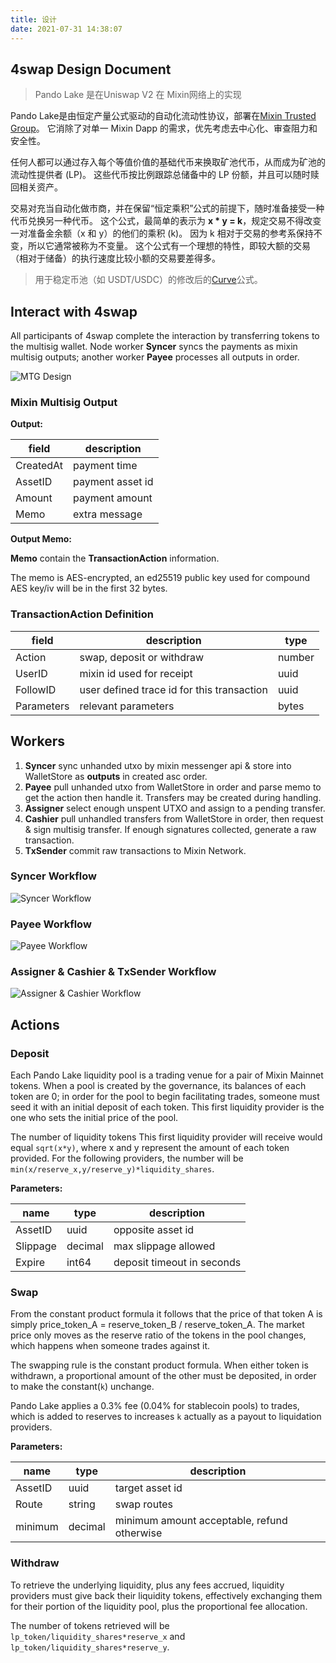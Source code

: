 ```yaml
---
title: 设计
date: 2021-07-31 14:38:07
---
```


## 4swap Design Document

> Pando Lake 是在Uniswap V2 在 Mixin网络上的实现

Pando Lake是由恒定产量公式驱动的自动化流动性协议，部署在[Mixin Trusted Group](https://developers.mixin.one/docs/mainnet/mtg/overview)。 它消除了对单一 Mixin Dapp 的需求，优先考虑去中心化、审查阻力和安全性。

任何人都可以通过存入每个等值价值的基础代币来换取矿池代币，从而成为矿池的流动性提供者 (LP)。 这些代币按比例跟踪总储备中的 LP 份额，并且可以随时赎回相关资产。

交易对充当自动化做市商，并在保留“恒定乘积”公式的前提下，随时准备接受一种代币兑换另一种代币。 这个公式，最简单的表示为 **x * y = k**，规定交易不得改变一对准备金余额（x 和 y）的他们的乘积 (k)。 因为 k 相对于交易的参考系保持不变，所以它通常被称为不变量。 这个公式有一个理想的特性，即较大额的交易（相对于储备）的执行速度比较小额的交易要差得多。

> 用于稳定币池（如 USDT/USDC）的修改后的[Curve](https://curve.fi)公式。

## Interact with 4swap

All participants of 4swap complete the interaction by transferring tokens to the multisig wallet. Node worker **Syncer** syncs the payments as mixin multisig outputs; another worker **Payee** processes all outputs in order.

![MTG Design](assets/mtg_design.png)

### Mixin Multisig Output

**Output:**

| field     | description      |
| --------- | ---------------- |
| CreatedAt | payment time     |
| AssetID   | payment asset id |
| Amount    | payment amount   |
| Memo      | extra message    |

**Output Memo:**

**Memo** contain the **TransactionAction** information.

The memo is AES-encrypted, an ed25519 public key used for compound AES key/iv will be in the first 32 bytes.

### TransactionAction Definition

| field      | description                                | type   |
| ---------- | ------------------------------------------ | ------ |
| Action     | swap, deposit or withdraw                  | number |
| UserID     | mixin id used for receipt                  | uuid   |
| FollowID   | user defined trace id for this transaction | uuid   |
| Parameters | relevant parameters                        | bytes  |

## Workers

1. **Syncer** sync unhanded utxo by mixin messenger api & store into WalletStore as **outputs** in created asc order.
2. **Payee** pull unhanded utxo from WalletStore in order and parse memo to get the action then handle it. Transfers may be created during handling.
3. **Assigner** select enough unspent UTXO and assign to a pending transfer.
4. **Cashier** pull unhandled transfers from WalletStore in order, then request & sign multisig transfer. If enough signatures collected, generate a raw transaction.
5. **TxSender** commit raw transactions to Mixin Network.

### Syncer Workflow

![Syncer Workflow](assets/pando-syncer.png)

### Payee Workflow

![Payee Workflow](assets/pando-payee.png)

### Assigner & Cashier & TxSender Workflow

![Assigner & Cashier Workflow](assets/pando-cashier.png)

## Actions

### Deposit

Each Pando Lake liquidity pool is a trading venue for a pair of Mixin Mainnet tokens. When a pool is created by the governance, its balances of each token are 0; in order for the pool to begin facilitating trades, someone must seed it with an initial deposit of each token. This first liquidity provider is the one who sets the initial price of the pool.

The number of liquidity tokens This first liquidity provider will receive would equal `sqrt(x*y)`, where x and y represent the amount of each token provided. For the following providers, the number will be `min(x/reserve_x,y/reserve_y)*liquidity_shares`.

**Parameters:**

| name     | type    | description                |
| -------- | ------- | -------------------------- |
| AssetID  | uuid    | opposite asset id          |
| Slippage | decimal | max slippage allowed       |
| Expire   | int64   | deposit timeout in seconds |

### Swap

From the constant product formula it follows that the price of that token A is simply price_token_A = reserve_token_B / reserve_token_A. The market price only moves as the reserve ratio of the tokens in the pool changes, which happens when someone trades against it.

The swapping rule is the constant product formula. When either token is withdrawn, a proportional amount of the other must be deposited, in order to make the constant(`k`) unchange.

Pando Lake applies a 0.3% fee (0.04% for stablecoin pools) to trades, which is added to reserves to increases `k` actually as a payout to liquidation providers.

**Parameters:**

| name    | type    | description                                 |
| ------- | ------- | ------------------------------------------- |
| AssetID | uuid    | target asset id                             |
| Route   | string  | swap routes                                 |
| minimum | decimal | minimum amount acceptable, refund otherwise |

### Withdraw

To retrieve the underlying liquidity, plus any fees accrued, liquidity providers must give back their liquidity tokens, effectively exchanging them for their portion of the liquidity pool, plus the proportional fee allocation.

The number of tokens retrieved will be `lp_token/liquidity_shares*reserve_x` and `lp_token/liquidity_shares*reserve_y`.
